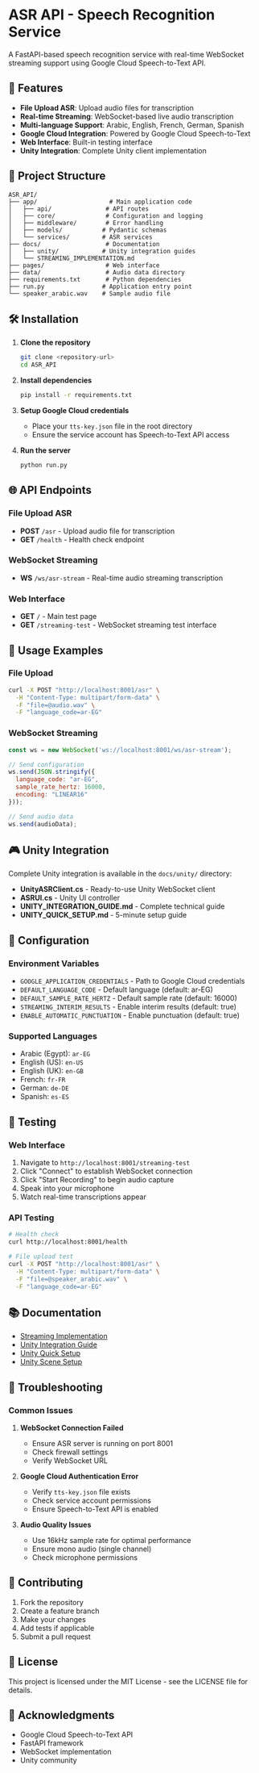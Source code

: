# ASR API - Speech Recognition Service

A FastAPI-based speech recognition service with real-time WebSocket streaming support using Google Cloud Speech-to-Text API.

## 🚀 Features

- **File Upload ASR**: Upload audio files for transcription
- **Real-time Streaming**: WebSocket-based live audio transcription
- **Multi-language Support**: Arabic, English, French, German, Spanish
- **Google Cloud Integration**: Powered by Google Cloud Speech-to-Text
- **Web Interface**: Built-in testing interface
- **Unity Integration**: Complete Unity client implementation

## 📁 Project Structure

```
ASR_API/
├── app/                    # Main application code
│   ├── api/               # API routes
│   ├── core/              # Configuration and logging
│   ├── middleware/        # Error handling
│   ├── models/           # Pydantic schemas
│   └── services/         # ASR services
├── docs/                  # Documentation
│   ├── unity/            # Unity integration guides
│   └── STREAMING_IMPLEMENTATION.md
├── pages/                 # Web interface
├── data/                  # Audio data directory
├── requirements.txt       # Python dependencies
├── run.py                # Application entry point
└── speaker_arabic.wav    # Sample audio file
```

## 🛠️ Installation

1. **Clone the repository**
   ```bash
   git clone <repository-url>
   cd ASR_API
   ```

2. **Install dependencies**
   ```bash
   pip install -r requirements.txt
   ```

3. **Setup Google Cloud credentials**
   - Place your `tts-key.json` file in the root directory
   - Ensure the service account has Speech-to-Text API access

4. **Run the server**
   ```bash
   python run.py
   ```

## 🌐 API Endpoints

### File Upload ASR
- **POST** `/asr` - Upload audio file for transcription
- **GET** `/health` - Health check endpoint

### WebSocket Streaming
- **WS** `/ws/asr-stream` - Real-time audio streaming transcription

### Web Interface
- **GET** `/` - Main test page
- **GET** `/streaming-test` - WebSocket streaming test interface

## 🎤 Usage Examples

### File Upload
```bash
curl -X POST "http://localhost:8001/asr" \
  -H "Content-Type: multipart/form-data" \
  -F "file=@audio.wav" \
  -F "language_code=ar-EG"
```

### WebSocket Streaming
```javascript
const ws = new WebSocket('ws://localhost:8001/ws/asr-stream');

// Send configuration
ws.send(JSON.stringify({
  language_code: "ar-EG",
  sample_rate_hertz: 16000,
  encoding: "LINEAR16"
}));

// Send audio data
ws.send(audioData);
```

## 🎮 Unity Integration

Complete Unity integration is available in the `docs/unity/` directory:

- **UnityASRClient.cs** - Ready-to-use Unity WebSocket client
- **ASRUI.cs** - Unity UI controller
- **UNITY_INTEGRATION_GUIDE.md** - Complete technical guide
- **UNITY_QUICK_SETUP.md** - 5-minute setup guide

## 🔧 Configuration

### Environment Variables
- `GOOGLE_APPLICATION_CREDENTIALS` - Path to Google Cloud credentials
- `DEFAULT_LANGUAGE_CODE` - Default language (default: ar-EG)
- `DEFAULT_SAMPLE_RATE_HERTZ` - Default sample rate (default: 16000)
- `STREAMING_INTERIM_RESULTS` - Enable interim results (default: true)
- `ENABLE_AUTOMATIC_PUNCTUATION` - Enable punctuation (default: true)

### Supported Languages
- Arabic (Egypt): `ar-EG`
- English (US): `en-US`
- English (UK): `en-GB`
- French: `fr-FR`
- German: `de-DE`
- Spanish: `es-ES`

## 🧪 Testing

### Web Interface
1. Navigate to `http://localhost:8001/streaming-test`
2. Click "Connect" to establish WebSocket connection
3. Click "Start Recording" to begin audio capture
4. Speak into your microphone
5. Watch real-time transcriptions appear

### API Testing
```bash
# Health check
curl http://localhost:8001/health

# File upload test
curl -X POST "http://localhost:8001/asr" \
  -H "Content-Type: multipart/form-data" \
  -F "file=@speaker_arabic.wav" \
  -F "language_code=ar-EG"
```

## 📚 Documentation

- [Streaming Implementation](docs/STREAMING_IMPLEMENTATION.md)
- [Unity Integration Guide](docs/unity/UNITY_INTEGRATION_GUIDE.md)
- [Unity Quick Setup](docs/unity/UNITY_QUICK_SETUP.md)
- [Unity Scene Setup](docs/unity/UNITY_SCENE_SETUP.md)

## 🐛 Troubleshooting

### Common Issues

1. **WebSocket Connection Failed**
   - Ensure ASR server is running on port 8001
   - Check firewall settings
   - Verify WebSocket URL

2. **Google Cloud Authentication Error**
   - Verify `tts-key.json` file exists
   - Check service account permissions
   - Ensure Speech-to-Text API is enabled

3. **Audio Quality Issues**
   - Use 16kHz sample rate for optimal performance
   - Ensure mono audio (single channel)
   - Check microphone permissions

## 🤝 Contributing

1. Fork the repository
2. Create a feature branch
3. Make your changes
4. Add tests if applicable
5. Submit a pull request

## 📄 License

This project is licensed under the MIT License - see the LICENSE file for details.

## 🙏 Acknowledgments

- Google Cloud Speech-to-Text API
- FastAPI framework
- WebSocket implementation
- Unity community
